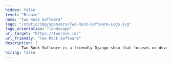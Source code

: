 ```yaml
---
hidden: false
level: "Bronze"
name: "Two Rock Software"
logo: "/static/img/sponsors/Two-Rock-Software-Logo.svg"
logo_orientation: "landscape"
url_target: "https://tworock.io/"
url_friendly: "Two Rock Software"
description: |
       Two Rock Software is a friendly Django shop that focuses on developing custom solutions for humans. We enjoy collaborating at every level of a project from conception and brainstorming to launch and beyond. Our clients include a range of small to midsize businesses and nonprofits. Contact us to discover new ways to achieve growth and efficiency.
hiring: false
---
```

